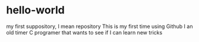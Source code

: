 # hello-world
my first suppository, I mean repository
This is my first time using Github
I an old timer C programer that wants to see if I can learn new tricks
